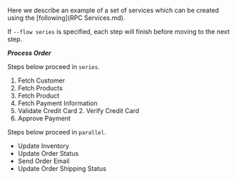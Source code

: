 Here we describe an example of a set of services which can be created using the [following](RPC Services.md).

If ``--flow series`` is specified, each step will finish before moving to the next step.

***Process Order***

Steps below proceed in ``series``.

1. Fetch Customer
2. Fetch Products
  1. Fetch Product
3. Fetch Payment Information
  1. Validate Credit Card
    2. Verify Credit Card
4. Approve Payment

Steps below proceed in ``parallel``.

* Update Inventory
* Update Order Status
* Send Order Email
* Update Order Shipping Status
